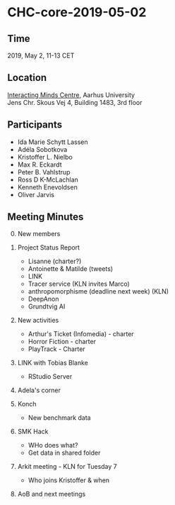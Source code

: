 # CHC-core-2019-05-02 #

## Time ##
2019, May 2, 11-13 CET

## Location ##
[Interacting Minds Centre](http://www.au.dk/om/organisation/find-au/bygningskort/?b=1483), Aarhus University  
Jens Chr. Skous Vej 4, Building 1483, 3rd floor

## Participants ##
- Ida Marie Schytt Lassen
- Adéla Sobotkova
- Kristoffer L. Nielbo
- Max R. Eckardt
- Peter B. Vahlstrup
- Ross D K-McLachlan
- Kenneth Enevoldsen
- Oliver Jarvis

## Meeting Minutes ##

0. New members


1. Project Status Report
	- Lisanne (charter?)
	- Antoinette & Matilde (tweets)
	- LINK
	- Tracer service (KLN invites Marco)
	- anthropomorphisme (deadline next week) (KLN)
	- DeepAnon
	- Grundtvig AI

2. New activities
	- Arthur's Ticket (Infomedia) - charter
	- Horror Fiction - charter
	- PlayTrack - Charter

3. LINK with Tobias Blanke
	- RStudio Server

4. Adela's corner

5. Konch
	- New benchmark data

6. SMK Hack
	- WHo does what?
	- Get data in shared folder


7. Arkit meeting - KLN for Tuesday 7
	- Who joins Kristoffer & when

8. AoB and next meetings
